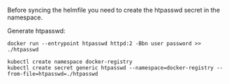 Before syncing the helmfile you need to create the htpasswd secret in the namespace.

Generate htpasswd:
```shell
docker run --entrypoint htpasswd httpd:2 -Bbn user password >> ./htpasswd
```

```shell
kubectl create namespace docker-registry
kubectl create secret generic htpasswd --namespace=docker-registry --from-file=htpasswd=./htpasswd
```